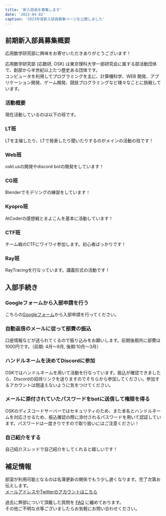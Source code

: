 ```yaml
---
title: '新入部員を募集します'
date: '2023-04-02'
caption: '2023年度新入部員募集ページを公開しました'
---
```


## 前期新入部員募集概要

応用数学研究部に興味をお寄せいただきありがとうございます！

応用数学研究部 (応数研, OSK) は東京理科大学一部研究会に属する部活動団体で、創部から半世紀以上たつ歴史ある団体です。  
コンピュータを利用してプログラミングを主に、計算機科学、WEB 開発、アプリケーション開発、ゲーム開発、競技プログラミングなど様々なことに挑戦しています。

### 活動概要

現在活動しているのは以下の班です。

### LT班
LTを主催したり、LTで発表したり聞いたりするのがメインの活動の班です！

### Web班
oskt.usの開発やdiscord botの開発をしています！

### CG班
Blenderでモデリングの練習をしています！

### Kyopro班
AtCoderの感想戦とまよこんを基本に活動しています！

### CTF班
チーム戦のCTFにワイワイ参加します。初心者ばっかりです！

### Ray班
RayTracingを行なっています。講義形式の活動です！

## 入部手続き

### Googleフォームから入部申請を行う
こちらの[Googleフォーム](https://forms.gle/fGRPGtEQCzHPv8uw5)から入部申請を行ってください。

### 自動返信のメールに従って部費の振込
口座情報などが送られてくるので振り込みをお願いします。前期後期共に部費は1000円です。（前期: 4月〜9月, 後期:10月〜3月）

### ハンドルネームを決めてDiscordに参加
OSKではハンドルネームを用いて活動を行なっています。振込が確認できましたら、Discordの招待リンクを送りますのでそちらから参加してください。参加するアカウントは間違えないように気をつけてください。

### メールに添付されていたパスワードをbotに送信して権限を得る
OSKのディスコードサーバーではセキュリティのため、また本名とハンドルネームを対応させるため、振込確認の際に添付されるパスワードを用いて認証しています。パスワードは一度きりですので取り扱いにはご注意ください！

### 自己紹介をする
自己紹介スレッドで自己紹介をしてくれると嬉しいです！

## 補足情報
部室が利用可能となるのは名簿更新の関係でもう少し遅くなります。完了次第お伝えします。 <br>
[メールアドレスやTwitterのアカウントはこちら](/contact)   

過去に弊部について頂戴した質問を [FAQ](/faq) に纏めております。  
その他ご不明な点等ございましたらお気軽にお問い合わせください。  
